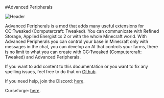 #Advanced Peripherals

![Header](https://www.bisecthosting.com/images/CF/Advanced_Peripherals/BH_AP_Header.png)

Advanced Peripherals is a mod that adds many useful extensions for CC:Tweaked (Computercraft: Tweaked).
You can communicate with Refined Storage, Applied Energistics 2 or with the whole Minecraft world.
With Advanced Peripherals you can control your base in Minecraft only with messages in the chat, you can develop an AI that controls your farms, there is no limit to what you can create with CC:Tweaked (Computercraft: Tweaked) and Advanced Peripherals.

If you want to add content to this documentation or you want to fix any spelling issues, feel free to do that on [Github](https://github.com/Seniorendi/Advanced-Peripherals-Documentation).

If you need help, join the Discord: [here](https://discord.srendi.de).

Curseforge: [here](https://www.curseforge.com/minecraft/mc-mods/advanced-peripherals).
